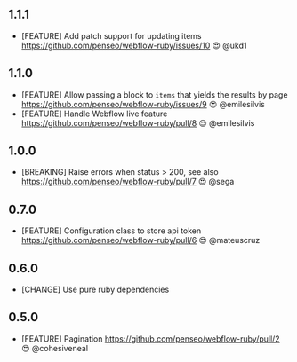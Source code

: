 ## 1.1.1
* [FEATURE] Add patch support for updating items https://github.com/penseo/webflow-ruby/issues/10 😍 @ukd1

## 1.1.0

* [FEATURE] Allow passing a block to `items` that yields the results by page https://github.com/penseo/webflow-ruby/issues/9 😍 @emilesilvis
* [FEATURE] Handle Webflow live feature https://github.com/penseo/webflow-ruby/pull/8 😍 @emilesilvis

## 1.0.0

* [BREAKING] Raise errors when status > 200, see also https://github.com/penseo/webflow-ruby/pull/7 😍 @sega

## 0.7.0

* [FEATURE] Configuration class to store api token https://github.com/penseo/webflow-ruby/pull/6 😍 @mateuscruz

## 0.6.0

* [CHANGE] Use pure ruby dependencies

## 0.5.0

* [FEATURE] Pagination https://github.com/penseo/webflow-ruby/pull/2 😍 @cohesiveneal
